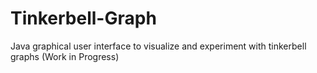 # Tinkerbell-Graph
Java graphical user interface to visualize and experiment with tinkerbell graphs
(Work in Progress)
